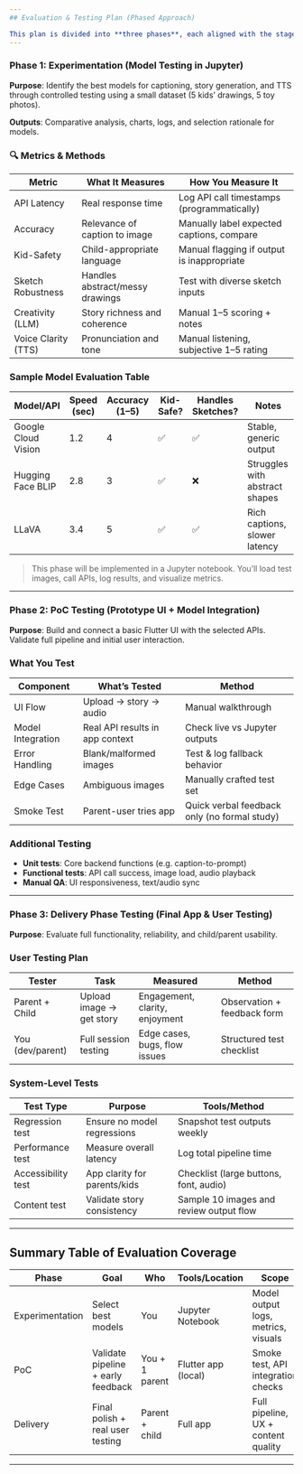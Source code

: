 ```yaml
---
## Evaluation & Testing Plan (Phased Approach)

This plan is divided into **three phases**, each aligned with the stages of your project: experimentation (Jupyter), PoC (prototype), and final delivery (with testing).
---
```


### Phase 1: Experimentation (Model Testing in Jupyter)

**Purpose**: Identify the best models for captioning, story generation, and TTS through controlled testing using a small dataset (5 kids’ drawings, 5 toy photos).

**Outputs**: Comparative analysis, charts, logs, and selection rationale for models.

### 🔍 Metrics & Methods

| **Metric**          | **What It Measures**            | **How You Measure It**                     |
| ------------------- | ------------------------------- | ------------------------------------------ |
| API Latency         | Real response time              | Log API call timestamps (programmatically) |
| Accuracy            | Relevance of caption to image   | Manually label expected captions, compare  |
| Kid-Safety          | Child-appropriate language      | Manual flagging if output is inappropriate |
| Sketch Robustness   | Handles abstract/messy drawings | Test with diverse sketch inputs            |
| Creativity (LLM)    | Story richness and coherence    | Manual 1–5 scoring + notes                 |
| Voice Clarity (TTS) | Pronunciation and tone          | Manual listening, subjective 1–5 rating    |

### Sample Model Evaluation Table

| Model/API           | Speed (sec) | Accuracy (1–5) | Kid-Safe? | Handles Sketches? | Notes                          |
| ------------------- | ----------- | -------------- | --------- | ----------------- | ------------------------------ |
| Google Cloud Vision | 1.2         | 4              | ✅        | ✅                | Stable, generic output         |
| Hugging Face BLIP   | 2.8         | 3              | ✅        | ❌                | Struggles with abstract shapes |
| LLaVA               | 3.4         | 5              | ✅        | ✅                | Rich captions, slower latency  |

> This phase will be implemented in a Jupyter notebook. You’ll load test images, call APIs, log results, and visualize metrics.

---

### Phase 2: PoC Testing (Prototype UI + Model Integration)

**Purpose**: Build and connect a basic Flutter UI with the selected APIs. Validate full pipeline and initial user interaction.

### What You Test

| **Component**     | **What’s Tested**               | **Method**                                   |
| ----------------- | ------------------------------- | -------------------------------------------- |
| UI Flow           | Upload → story → audio          | Manual walkthrough                           |
| Model Integration | Real API results in app context | Check live vs Jupyter outputs                |
| Error Handling    | Blank/malformed images          | Test & log fallback behavior                 |
| Edge Cases        | Ambiguous images                | Manually crafted test set                    |
| Smoke Test        | Parent-user tries app           | Quick verbal feedback only (no formal study) |

### Additional Testing

-   **Unit tests**: Core backend functions (e.g. caption-to-prompt)
-   **Functional tests**: API call success, image load, audio playback
-   **Manual QA**: UI responsiveness, text/audio sync

---

### Phase 3: Delivery Phase Testing (Final App & User Testing)

**Purpose**: Evaluate full functionality, reliability, and child/parent usability.

### User Testing Plan

| **Tester**       | **Task**                 | **Measured**                   | **Method**                  |
| ---------------- | ------------------------ | ------------------------------ | --------------------------- |
| Parent + Child   | Upload image → get story | Engagement, clarity, enjoyment | Observation + feedback form |
| You (dev/parent) | Full session testing     | Edge cases, bugs, flow issues  | Structured test checklist   |

### System-Level Tests

| **Test Type**      | **Purpose**                  | **Tools/Method**                        |
| ------------------ | ---------------------------- | --------------------------------------- |
| Regression test    | Ensure no model regressions  | Snapshot test outputs weekly            |
| Performance test   | Measure overall latency      | Log total pipeline time                 |
| Accessibility test | App clarity for parents/kids | Checklist (large buttons, font, audio)  |
| Content test       | Validate story consistency   | Sample 10 images and review output flow |

---

## Summary Table of Evaluation Coverage

| **Phase**       | **Goal**                           | **Who**        | **Tools/Location**  | **Scope**                           |
| --------------- | ---------------------------------- | -------------- | ------------------- | ----------------------------------- |
| Experimentation | Select best models                 | You            | Jupyter Notebook    | Model output logs, metrics, visuals |
| PoC             | Validate pipeline + early feedback | You + 1 parent | Flutter app (local) | Smoke test, API integration checks  |
| Delivery        | Final polish + real user testing   | Parent + child | Full app            | Full pipeline, UX + content quality |

---
